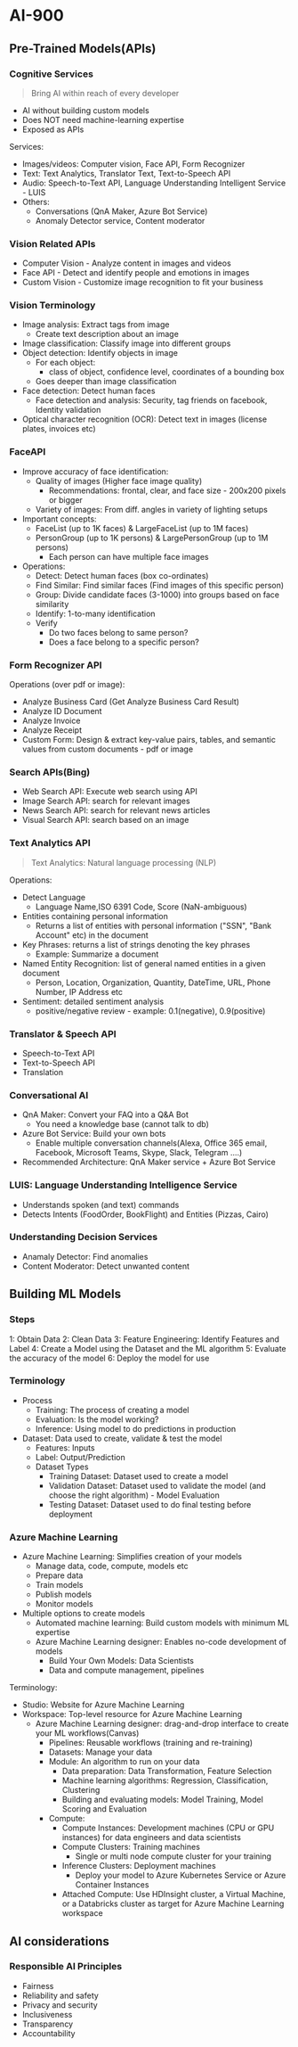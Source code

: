 # AI-900

## Pre-Trained Models(APIs)

### Cognitive Services

> Bring AI within reach of every developer

* AI without building custom models
* Does NOT need machine-learning expertise
* Exposed as APIs

Services:

* Images/videos: Computer vision, Face API, Form Recognizer
* Text: Text Analytics, Translator Text, Text-to-Speech API
* Audio: Speech-to-Text API, Language Understanding Intelligent Service - LUIS
* Others:
  * Conversations (QnA Maker, Azure Bot Service)
  * Anomaly Detector service, Content moderator

### Vision Related APIs

* Computer Vision - Analyze content in images and videos
* Face API - Detect and identify people and emotions in images
* Custom Vision - Customize image recognition to fit your business

### Vision Terminology

* Image analysis: Extract tags from image
  * Create text description about an image
* Image classification: Classify image into different groups
* Object detection: Identify objects in image
  * For each object:
    * class of object, confidence level, coordinates of a bounding box
  * Goes deeper than image classification
* Face detection: Detect human faces
  * Face detection and analysis: Security, tag friends on facebook, Identity validation
* Optical character recognition (OCR): Detect text in images (license plates, invoices etc)

### FaceAPI

* Improve accuracy of face identification:
  * Quality of images (Higher face image quality)
    * Recommendations: frontal, clear, and face size - 200x200 pixels or bigger
  * Variety of images: From diff. angles in variety of lighting setups
* Important concepts:
  * FaceList (up to 1K faces) & LargeFaceList (up to 1M faces)
  * PersonGroup (up to 1K persons) & LargePersonGroup (up to 1M persons)
    * Each person can have multiple face images
* Operations:
  * Detect: Detect human faces (box co-ordinates)
  * Find Similar: Find similar faces (Find images of this specific person)
  * Group: Divide candidate faces (3-1000) into groups based on face similarity
  * Identify: 1-to-many identification
  * Verify
    * Do two faces belong to same person?
    * Does a face belong to a specific person?

### Form Recognizer API

Operations (over pdf or image):

* Analyze Business Card (Get Analyze Business Card Result)
* Analyze ID Document
* Analyze Invoice
* Analyze Receipt
* Custom Form: Design & extract key-value pairs, tables, and semantic values from custom documents - pdf or image

### Search APIs(Bing)

* Web Search API: Execute web search using API
* Image Search API: search for relevant images
* News Search API: search for relevant news articles
* Visual Search API: search based on an image

### Text Analytics API

> Text Analytics: Natural language processing (NLP)

Operations:

* Detect Language
  * Language Name,ISO 6391 Code, Score (NaN-ambiguous)
* Entities containing personal information
  * Returns a list of entities with personal information ("SSN", "Bank Account" etc) in the document
* Key Phrases: returns a list of strings denoting the key phrases
  * Example: Summarize a document
* Named Entity Recognition: list of general named entities in a given document
  * Person, Location, Organization, Quantity, DateTime, URL, Phone Number, IP Address etc
* Sentiment: detailed sentiment analysis
  * positive/negative review - example: 0.1(negative), 0.9(positive)

### Translator & Speech API

* Speech-to-Text API
* Text-to-Speech API
* Translation

### Conversational AI

* QnA Maker: Convert your FAQ into a Q&A Bot
  * You need a knowledge base (cannot talk to db)
* Azure Bot Service: Build your own bots
  * Enable multiple conversation channels(Alexa, Office 365 email, Facebook, Microsoft Teams, Skype, Slack, Telegram ....)
* Recommended Architecture: QnA Maker service + Azure Bot Service

### LUIS: Language Understanding Intelligence Service

* Understands spoken (and text) commands
* Detects Intents (FoodOrder, BookFlight) and Entities (Pizzas, Cairo)

### Understanding Decision Services

* Anamaly Detector: Find anomalies
* Content Moderator: Detect unwanted content

## Building ML Models

### Steps

1: Obtain Data
2: Clean Data
3: Feature Engineering: Identify Features and Label
4: Create a Model using the Dataset and the ML algorithm 5: Evaluate the accuracy of the model
6: Deploy the model for use

### Terminology

* Process
  * Training: The process of creating a model
  * Evaluation: Is the model working?
  * Inference: Using model to do predictions in production
* Dataset: Data used to create, validate & test the model
  * Features: Inputs
  * Label: Output/Prediction
  * Dataset Types
    * Training Dataset: Dataset used to create a model
    * Validation Dataset: Dataset used to validate the model (and choose the right algorithm) - Model Evaluation
    * Testing Dataset: Dataset used to do final testing before deployment

### Azure Machine Learning

* Azure Machine Learning: Simplifies creation of your models
  * Manage data, code, compute, models etc
  * Prepare data
  * Train models
  * Publish models
  * Monitor models
* Multiple options to create models
  * Automated machine learning: Build custom models with minimum ML expertise
  * Azure Machine Learning designer: Enables no-code development of models
    * Build Your Own Models: Data Scientists
    * Data and compute management, pipelines

Terminology:

* Studio: Website for Azure Machine Learning
* Workspace: Top-level resource for Azure Machine Learning
  * Azure Machine Learning designer: drag-and-drop interface to create your ML workflows(Canvas)
    * Pipelines: Reusable workflows (training and re-training)
    * Datasets: Manage your data
    * Module: An algorithm to run on your data
      * Data preparation: Data Transformation, Feature Selection
      * Machine learning algorithms: Regression, Classification, Clustering
      * Building and evaluating models: Model Training, Model Scoring and Evaluation
    * Compute:
      * Compute Instances: Development machines (CPU or GPU instances) for data engineers and data scientists
      * Compute Clusters: Training machines
        * Single or multi node compute cluster for your training
      * Inference Clusters: Deployment machines
        * Deploy your model to Azure Kubernetes Service or Azure Container Instances
      * Attached Compute: Use HDInsight cluster, a Virtual Machine, or a Databricks cluster as target for Azure Machine Learning workspace

## AI considerations

### Responsible AI Principles

* Fairness
* Reliability and safety
* Privacy and security
* Inclusiveness
* Transparency
* Accountability
